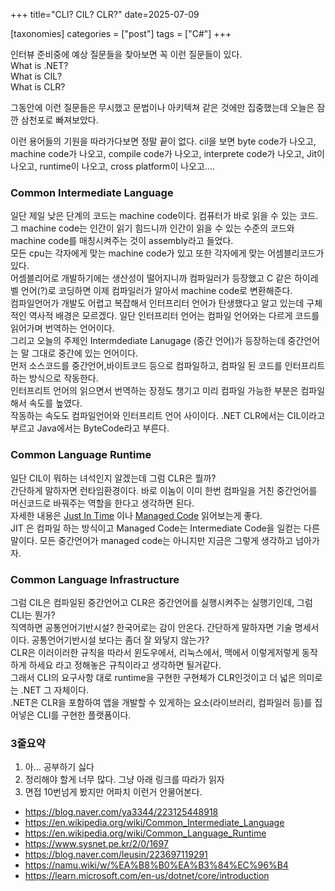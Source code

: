 +++
title="CLI? CIL? CLR?"
date=2025-07-09

[taxonomies]
categories = ["post"]
tags = ["C#"]
+++


인터뷰 준비중에 예상 질문들을 찾아보면 꼭 이런 질문들이 있다.  
What is .NET?  
What is CIL?  
What is CLR?  
  
그동안에 이런 질문들은 무시했고 문법이나 아키텍쳐 같은 것에만 집중했는데 오늘은 잠깐 삼천포로 빠져보았다.
  
이런 용어들의 기원을 따라가다보면 정말 끝이 없다. cil을 보면 byte code가 나오고, machine code가 나오고, compile code가 나오고, interprete code가 나오고, Jit이 나오고, runtime이 나오고, cross platform이 나오고....
  
  
### Common Intermediate Language
일단 제일 낮은 단계의 코드는 machine code이다. 컴퓨터가 바로 읽을 수 있는 코드.  
그 machine code는 인간이 읽기 힘드니까 인간이 읽을 수 있는 수준의 코드와 machine code를 매칭시켜주는 것이 assembly라고 들었다.  
모든 cpu는 각자에게 맞는 machine code가 있고 또한 각자에게 맞는 어셈블리코드가 있다.  
어셈블리어로 개발하기에는 생산성이 떨어지니까 컴파일러가 등장했고 C 같은 하이레벨 언어(?)로 코딩하면 이제 컴파일러가 알아서 machine code로 변환해준다.  
컴파일언어가 개발도 어렵고 복잡해서 인터프리터 언어가 탄생했다고 알고 있는데 구체적인 역사적 배경은 모르겠다. 일단 인터프리터 언어는 컴파일 언어와는 다르게 코드를 읽어가며 번역하는 언어이다.  
그리고 오늘의 주제인 Intermdediate Lanugage (중간 언어)가 등장하는데 중간언어는 말 그대로 중간에 있는 언어이다.  
먼저 소스코드를 중간언어,바이트코드 등으로 컴파일하고, 컴파일 된 코드를 인터프리트하는 방식으로 작동한다.  
인터프리트 언어의 읽으면서 번역하는 장정도 챙기고 미리 컴파일 가능한 부분은 컴파일해서 속도를 높였다.  
작동하는 속도도 컴파일언어와 인터프리트 언어 사이이다.
.NET CLR에서는 CIL이라고 부르고 Java에서는 ByteCode라고 부른다.  
  
### Common Language Runtime
일단 CIL이 뭐하는 녀석인지 알겠는데 그럼 CLR은 뭘까?  
간단하게 말하자면 런타임환경이다. 바로 이놈이 이미 한번 컴파일을 거친 중간언어를 머신코드로 바꿔주는 역할을 한다고 생각하면 된다.  
자세한 내용은 [Just In Time](https://en.wikipedia.org/wiki/Just-in-time_compilation) 이나 [Managed Code](https://en.wikipedia.org/wiki/Managed_code) 읽어보는게 좋다.  
JIT 은 컴파일 하는 방식이고 Managed Code는 Intermediate Code을 일컫는 다른 말이다. 모든 중간언어가 managed code는 아니지만 지금은 그렇게 생각하고 넘아가자.  
  

### Common Language Infrastructure
그럼 CIL은 컴파일된 중간언어고 CLR은 중간언어를 실행시켜주는 실행기인데, 그럼 CLI는 뭔가?  
직역하면 공통언어기반시설? 한국어로는 감이 안온다. 간단하게 말하자면 기술 명세서이다. 공통언어기반시설 보다는 좀더 잘 와닿지 않는가?  
CLR은 이러이러한 규칙을 따라서 윈도우에서, 리눅스에서, 맥에서 이렇게저렇게 동작하게 하세요 라고 정해놓은 규칙이라고 생각하면 될거같다.  
그래서 CLI의 요구사항 대로 runtime을 구현한 구현체가 CLR인것이고 더 넓은 의미로는 .NET 그 자체이다.  
.NET은 CLR을 포함하여 앱을 개발할 수 있게하는 요소(라이브러리, 컴파일러 등)를 집어넣은 CLI를 구현한 플랫폼이다.  


### 3줄요약
1. 아... 공부하기 싫다
2. 정리해야 할게 너무 많다. 그냥 아래 링크를 따라가 읽자
3. 면접 10번넘게 봤지만 어파치 이런거 안물어본다. 

* https://blog.naver.com/ya3344/223125448918
* https://en.wikipedia.org/wiki/Common_Intermediate_Language
* https://en.wikipedia.org/wiki/Common_Language_Runtime
* https://www.sysnet.pe.kr/2/0/1697
* https://blog.naver.com/leusin/223697119291
* https://namu.wiki/w/%EA%B8%B0%EA%B3%84%EC%96%B4
* https://learn.microsoft.com/en-us/dotnet/core/introduction


